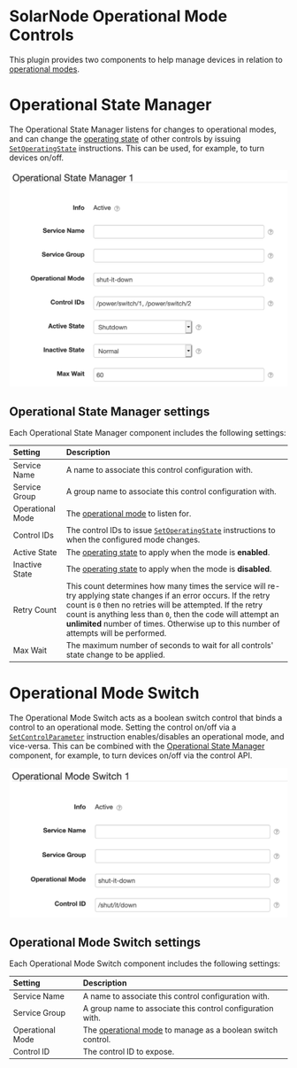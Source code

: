 # SolarNode Operational Mode Controls

This plugin provides two components to help manage devices in relation to [operational
modes][op-modes].

# Operational State Manager

The Operational State Manager listens for changes to operational modes, and can change the
[operating state][op-states] of other controls by issuing [`SetOperatingState`][set-op-state]
instructions. This can be used, for example, to turn devices on/off.

![settings](docs/solarnode-op-state-manager-settings.png)

## Operational State Manager settings

Each Operational State Manager component includes the following settings:

| Setting          | Description |
|:-----------------|:------------|
| Service Name     | A name to associate this control configuration with. |
| Service Group    | A group name to associate this control configuration with. |
| Operational Mode | The [operational mode][op-modes] to listen for. |
| Control IDs      | The control IDs to issue [`SetOperatingState`][set-op-state] instructions to when the configured mode changes. |
| Active State     | The [operating state][op-states] to apply when the mode is **enabled**. |
| Inactive State   | The [operating state][op-states] to apply when the mode is **disabled**. |
| Retry Count      | This count determines how many times the service will re-try applying state changes if an error occurs. If the retry count is `0` then no retries will be attempted. If the retry count is anything less than `0`, then the code will attempt an <b>unlimited</b> number of times. Otherwise up to this number of attempts will be performed. |
| Max Wait         | The maximum number of seconds to wait for all controls' state change to be applied. |


# Operational Mode Switch

The Operational Mode Switch acts as a boolean switch control that binds a control to an operational
mode. Setting the control on/off via a [`SetControlParameter`][set-control-param] instruction
enables/disables an operational mode, and vice-versa. This can be combined with the [Operational
State Manager](#operational-state-manager) component, for example, to turn devices on/off via the
control API.

![settings](docs/solarnode-op-mode-switch-settings.png)

## Operational Mode Switch settings

Each Operational Mode Switch component includes the following settings:

| Setting          | Description |
|:-----------------|:------------|
| Service Name     | A name to associate this control configuration with. |
| Service Group    | A group name to associate this control configuration with. |
| Operational Mode | The [operational mode][op-modes] to manage as a boolean switch control. |
| Control ID       | The control ID to expose. |



[op-modes]: https://github.com/SolarNetwork/solarnetwork/wiki/SolarNode-Operational-Modes
[op-states]: https://github.com/SolarNetwork/solarnetwork/wiki/SolarNet-API-global-objects#standard-device-operating-states
[set-control-param]: https://github.com/SolarNetwork/solarnetwork/wiki/SolarUser-API-enumerated-types#setcontrolparameter
[set-op-state]: https://github.com/SolarNetwork/solarnetwork/wiki/SolarUser-API-enumerated-types#setoperatingstate

